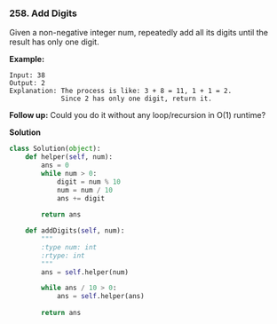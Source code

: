 ### 258. Add Digits

Given a non-negative integer num, repeatedly add all its digits until the result has only one digit.

**Example:**
```
Input: 38
Output: 2 
Explanation: The process is like: 3 + 8 = 11, 1 + 1 = 2. 
             Since 2 has only one digit, return it.
```

**Follow up:**
Could you do it without any loop/recursion in O(1) runtime?

**Solution**
```Python
class Solution(object):
    def helper(self, num):
        ans = 0
        while num > 0:
            digit = num % 10
            num = num / 10
            ans += digit
        
        return ans

    def addDigits(self, num):
        """
        :type num: int
        :rtype: int
        """
        ans = self.helper(num)

        while ans / 10 > 0:
            ans = self.helper(ans)
        
        return ans
```
